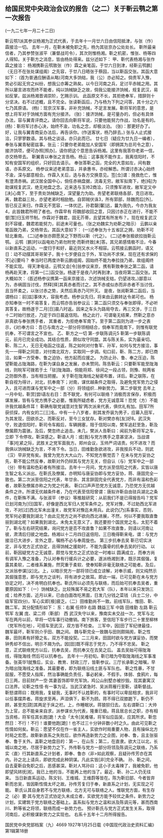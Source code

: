 ## 给国民党中央政治会议的报告（之二）关于靳云鹗之第一次报告
(一九二七年一月二十二日)

靳云鹗1派其参议杨湘为正式代表，于去年十一月廿六日由信阳抵津，与张（作）霖接洽一切。
去年一月，在靳未被免职之先，杨为其驻京办公处处长。
靳所最亲信者，乃其参赞张淑平（兼督战司令），其次则惟杨湘。靳之机密，惟张、杨等四人得知。关于靳方之消息，皆由杨处得来。兹分述如下：
甲、靳代表杨湘与张作霖之接洽：
杨湘携靳云鹗致张（作）霖之亲笔函，于廿六日到津，经靳云鹗鹏]（无日不在张处谋组阁）之先容，于廿八日晤张于蔡园，当以靳函交张。其函大意如下：
(首为普通应酬语从略)河南大多饷绌，我（公）亦必知之。倘贵军入豫，势必引起无穷之纠纷，想我公亦筹之熟矣。以今日河南之兵，足讨平赤贼之用。其所以屡言进攻而终不能者，纯以饷械缺乏之故，倘我公能接济饷械，规复武汉，易如反掌。兹派杨湘晋谒崇阶，乞赐示训。
此函原文不长，其拒绝奉军，措辞则十分坚决。右不过述概，且不完全。张读靳函后，乃与杨为下列之问答，其十分之六七乃其原语。
(杨)：现京汉军事，非补充饷械，不足言发展。靳将军的意思，是想上将军对于饷械方面有充分接济。
(张)：接济饷械，是可量办的，但必有具体办法，容与翼青评商之。请你回去向靳将军说，只要他能努力作战，功名是有的。
(杨)：靳将军讨赤心决，始终不渝，功名之念，却极淡泊。
(张)：那更好办了。好，让我与翼青商妥办法后，再告诉你。(作送客状，杨乃辞去。)
张与人止式接洽，只寥寥数语。其与杨之谈话，亦只此而已。
廿七日（疑应为廿九日一编者），奉张与翼青秘密兹事。张云：只要你老弟能加人安国军（即拥其为总司令之意），接济饷项，便可办照[照办]，请你把这个意思告诉杨湘。这里有我答你老弟一信，亦交杨带去。
靳翼青以奉张之言告杨。杨云：这事我不能作主，我离信阳时，不知有安国军的组织，只好回去请示。
奉张答靳之函，完全的大意如左，间有数语，亦系原文。
杨参议来述老弟意旨，并承惠书，亦经解悉。所谓讨赤决心始终不渝，深与鄙意相合。作霖入关后，迭与各方交换意见。签[佥]谓：挽救危亡，惟有澄清赤祸。武汉居全国中心，倘任赤祸盘据，流毒无穷。敝军拟南下，绝[纯]为助谋规复武汉，绝无地盘之念。近来迭与玉帅2商洽，只须豫军进攻，敝军定又中[决]心南下，至于贵处饷械缺乏，深望量力为助。务望老弟联络各部，克日进攻。再，魏君益三处，亦望老弟时相励勉。自郭贼伏诛3，所有郭部，除魏而后[外]，皆已反正来归，作霖无不宽容，一体优迂。孙君罄[馨]远，曩为我仇，今亦为我友4，此皆魏君所明了者也。作霖早有
将魏部收回之意，只因讨赤正在进行，不能不督[暂]归玉师节制。作霖对于魏君，固无芥蒂，且望其有所发布？。现在规复武汉刻不容缓，魏君若能努力，前途未可量也。（张之劝魏实为劝靳之暗示）
云鹏以亲笔函致乃弟，交杨带去。其函大意如下：
(一)述奉张为十五省区之拥，劝靳不可轻北重南。
(二)述奉张亦颇愿吴之下野而以靳（代之）。
(二)述奉张极欲拉拢靳云鹗。
云鹗〔鹏]时以函电劝乃弟勿附党·而靳终致[未]答。其兄弟感情极不洽，今春以新直系之运动，一度归于和好，最近则又水火不相容。云鹗接云鹏函时，语又日：动不动摆其哥哥架子，我十七岁便自立于外，军功尚不求保，现在还有求保的不[必]要吗？
奉当时已两度许靳云鹏组阁，因始终不能为奉拉拢乃弟，故组阁终不能实现。
得天津电话，云鹗又会[令]翁参议来京，携有靳致奉张之第二函，请杨再赴天津，将第一[二]函交张。杨遂于是夜八时再到津，当夜将第二函交张。其大概如次：
(首述杨参议携第一函来京接洽，次述饷械支绌，仍望进攻。)鄙意以为，赤祸固当讨伐，然释[择]其真赤者而讨之，其不赤或似赤而非赤者不当讨伐，且当怀柔之，以张讨赤之势，夫然后真赤乃可歼灭。
是夜，张阅靳第二函后，当谓杨曰：前[兹]事体大，容我考虑。杨参议先归，将来由云鹏转达令弟可也。
杨亦知奉张一时不易答复，而云鹗亦告翁参议云：第二函只须交与奉张即得，不必听其答复。故杨遂于二月[日]晨八时返。因来之车头为路局夺去，再三交涉，于三日十二时始行放还，乃定于四日晨返信阳。
杨之此行，可谓毫无结果，然靳之意亦非真欲与奉张携手者，
其重者，为拒绝奉军南下。至于第二函则为进一步之表示，《对)奉方曰：吾已与南方之一部分将领相结合，倘奉军而竟南下，则惟有联党抗奉，不可谓言之不宣也。
乙、靳方之一切
第-·步联陈调元5
靳第一步联陈调元，前月已完全成功。其结合性质，颇似攻守同盟。其与陈关系，实为最亲切。靳、陈二人，无日无电函之往返，陈之如何对付鲁军、孙军，如何与党方接洽，事先一一得靳之同意，对付南北双方，实取同一步调。旬口前，靳、陈二方，即已商洽，如果一方受奉、鲁之迫协，他方起而应援之。
为防止孙、鲁、奉之压迫，陈望靳能占陇海路，在靳为谋自身之发展，亦未赞同。陈告靳云：只要靳军能至陇海线，则皖军可拨若于土「驻]陇海路，倘能将郑、徐间之一段占领，则豫、皖两省之防御外患，当有相当把握。
关于靳在陇海线之秘密布置，详后。靳之联陈，在靳自视为得计，对北，抗奉南下；对南，谋优越条件之取得，及避免党军势力之侵入，且可进而谋与党军中之一部（分）将领组织…种新势力。
第二步联党
去年上一月中旬，靳赏[尝l语左右日：吾不联党，有何可以联络？消极而言保存，积极而谋发展，皆有与党方携手之必要。惟我所疑虑者，党方无诚意耳！恐党（方）不能许我优越条件耳！
靳确有联党诚意对生智‘两次派来代表，俱优礼有加。田军7所获侦探，内有女的二[三]名，中有一十八岁者，削其发乔装为男子，应募入田军，为其发现，田欲杀之、而靳反对，至今三女犹存。靳对樊亦有[友]好8。武汉失守，败退信阳时，靳司令车殿后，车辆拥塞，阻于信阳以南，樊军追赶至急，靳及僚属颇为震骇。及后，樊忽终止追击。未几，樊派人告靳曰：闻前为靳将军之车，立即
下令停攻。靳深感之。靳语人月：或[我]与党方携手之意甚坚决，当战谓「事]吃紧之际，武胜关之党军面我方。郑州会议，玉帅严词诘责。何不进攻？而我俱以饷械缺乏为言，不肯下令。当日，田维勤急欲进攻，非我按兵不动，则武（汉）早非党有矣。我曾为党方大大山力，不知党方察觉否？
在未与党方妥协之先，靳不能公然反奉，故靳对外仍辩其与党方无关，但自认（与）党军中之一部（分）带有温和色彩者有所接洽。去年十一月间，党方派至信阳之代表，实皆以唐生智之名义派出。在靳氏及僚属，亦明知与唐妥协即与党方妥协，蒋、唐固完全一致也。第二次派至信阳之代表，年廿余、其言辞固完全代表党方，而非有温和色彩者，故靳及僚属亦称之为党之代表。
靳口口声声恐党方无诚意，乃恐党方无优越条件之许。所谓无优越条件者，乃在代表至信阳曾谓：唐拟许靳自由驻兵湖北之条件，在靳殊不满。与张淑平（参议）等推敲研究：从前我们不是已得报告吗？党军已划河南为[归]国军，好像是西北军归人党军条件之。党军对豫，不过助西北军进攻，不对[过]西北军未出潼关，故党军对豫迄未用兵。此说仍[乃]系事实，否则，党军何必要我到湖北？由此见党方之尚不欲向西北进展，不然，何以不要我取直鲁丽到湖北呢？如果我到湖北，未免太无意义了，我还要担个国民党之名，太犯不着了。靳与左右研究结果，询问党方是否不攻直鲁？如果不攻直鲁，则请以河南让彼，肃清后归彼之地盘。杨湘以十二月四日返倍阳，三日晚得靳来电，谓：与党方接洽已大进步，言外之意，嘱杨不必与奉周旋也。
第三步抗奉去吴
靳已切实决定，非与党方正式协定，且得饷械之援助时，不能为露骨的抗奉去吴的行动。
以前，靳因疑党方之无诚意，颇觉与党方之正式协定一时难以
圆满成立，而奉方尚有调军入豫之准备，乃认对奉有行缓兵计之必要，遂派杨湘到津，既示其倔强，复露其柔软，二者维系兼施，然究重于柔软、使奉知靳非毫无联络之可能者。及后，又派翁参谋[议]北。上，以暗示党方一部将领已成立谅解，对奉示威，则又纯然示其倔强意思，即与党方之谈判，将有进步之故耳。即此一端，已可见靳在未与党方协定之时，决不肯明白抗奉也。靳氏所以必须先与联络，而后始可抗奉去吴者，重要原因如下：（一）饷械缺乏。比较殊属不易之若大军（队），本年以来只发饷三成；给养方面，近月以来，已由白面改吃黑面，日发几分钱之菜钱（兵士二分，中级军官四分)，军心实即[极]疲乏。（二）田维勤尚不一致。前线军队，惟田、靳、魏二军。其分配情形如下：
东：右翼  任师9
右路  魏益三军
中路  田维勤
左路  靳云鹗军
左翼  庞、梁二师（靳部）
西
武汉失守以来，豫南实未交战一次，党军与北军在两月以前，早将一切车事行动撤销。南下旅客，至信阳下车步行二十里至柳林（党军所在地），可搭车至武汉，双方皆不检查。
三军中，因[田了军纪律最佳，魏军最坏，靳军则介乎田、魏之间。
魏与靳完全一致魏与田则颇隔阂，靳之性暴，田则素有奸猾之名，双方不能投契。二三月来，田固时欲与党方谋妥协，而樊钟秀却不信出，明示不屑为仇。因[田]既不得志于党方，乃不得不忠吴。
靳之意，正式联络党方以后，抗奉去吴，而抗奉又在去吴之后。
盖去吴始可得陇海线，得陇海线·然后可以抗奉也。
去年十一月初旬。靳已暗为夺取陇海线之军事准备。张英华1就豫后，实业、教育、财政三厅，皆靳参议。三厅长承靳之暗嘱，早为暗出陇海线之准备。其最要者，即为联络沿线土匪与军队也。
靳之性暴，不甘屈服，不愿受人指挥，然治事确能负责任，事必躬亲，不假手。体弱、食鸦片，每日三两，目前财产一空·其妻首饰即早充军饷，鸡公山别墅亦被抄毁。现其妻寓汉口法界。论靳之性怪·有一事为证。当武汉紧急时、吴派蒋雁行至靳，请靳督战。靳怒谓蒋曰：既用我，复疑我，无事时不认姓靳的，有事时可以卑屈相求，我非可以任事摆弄者。蒋旋求至再，声泪俱下，靳不为顾。蒋不得已双膝跪下，靳仍不顾，甚至克[跷]其两足于床之栏。上，作睡眠状。蒋狼狈归去。左右谓靳口：大帅为上官，总不能亲来自求，派参谋长为代表，隆重已极。蒋且居总长之职，亦有相当资格，将军任其长跑[跪！大会「太令]吴难堪，将军似应函吴，应其所求。靳忽然日：不行！不行！谁要他跑[跪]！也不过三十分钟非数小时之久。由此可见靳之性情如何矣。靳云：愿望不仅在作一省主人，实欲作时局重要人物，且有操纵北方时局之宏愿。故靳新直系之失败后，欲作再造新势力之企图，对奉、鲁，且主张驱奉、鲁于关外。盖靳之地盘目的：第一，在山东；第二，在直隶。欲大江以北，长城以南之地，尽居于新势力之下。外传靳与党方一部分将领及陈调元之联络，乃系实〈直〉行其新直系之计划者，即奉、鲁亦〈非>如此观察，且疑孙传芳亦在其内。孙之北上请兵，即欲完成此种阴谋。凡此实皆[非]完全不确。
孙、靳之间，自去夏靳自免职之后，恶感甚深。靳对人骂孙曰：这小子太毒辣了，我被免职，他即望风转抚[舵。我已上他的当，不能再上他的当了。最近，靳、孙二人仍无往来。
当日新直系运动，陈文钊、王维城、王维蔚等皆在。陈为靳旧部、今者皆弃靳而忠吴，皆因靳性情太坏之故。孙传芳复归于奉，新直系之计划，无实现之可能。
靳氏认其自身若不与党方联络，北方无可与联络之人。惟联党方面，有生存之（必）要·其与党方正式协定久未成立者，实欲党方能予较优之条件。新势力之计划，实建筑于党方联络之基础上。盖系拟与党方之温和派及陈调元等，甚而西南川、黔等省之将领，联络而成一新势力也。
预计靳氏与党方正式发生关系，取得河南后，必积极谋新势力之实现也。
右系十五年十二月所得报告。

国民党中央党部档案（九）4669
1927年1月25日载《中国现代政治史资料汇编》第1辑第18册

